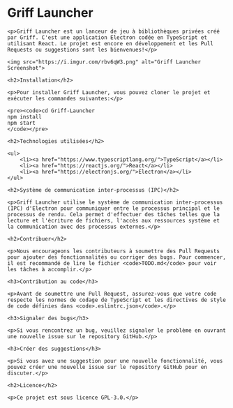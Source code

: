 <h1>Griff Launcher</h1>

	<p>Griff Launcher est un lanceur de jeu à bibliothèques privées créé par Griff. C'est une application Electron codée en TypeScript et utilisant React. Le projet est encore en développement et les Pull Requests ou suggestions sont les bienvenues!</p>

	<img src="https://i.imgur.com/rbv6qW3.png" alt="Griff Launcher Screenshot">

	<h2>Installation</h2>

	<p>Pour installer Griff Launcher, vous pouvez cloner le projet et exécuter les commandes suivantes:</p>

	<pre><code>cd Griff-Launcher
	npm install
	npm start
	</code></pre>
	
	<h2>Technologies utilisées</h2>

	<ul>
		<li><a href="https://www.typescriptlang.org/">TypeScript</a></li>
		<li><a href="https://reactjs.org/">React</a></li>
		<li><a href="https://electronjs.org/">Electron</a></li>
	</ul>

	<h2>Système de communication inter-processus (IPC)</h2>

	<p>Griff Launcher utilise le système de communication inter-processus (IPC) d'Electron pour communiquer entre le processus principal et le processus de rendu. Cela permet d'effectuer des tâches telles que la lecture et l'écriture de fichiers, l'accès aux ressources système et la communication avec des processus externes.</p>

	<h2>Contribuer</h2>

	<p>Nous encourageons les contributeurs à soumettre des Pull Requests pour ajouter des fonctionnalités ou corriger des bugs. Pour commencer, il est recommandé de lire le fichier <code>TODO.md</code> pour voir les tâches à accomplir.</p>

	<h3>Contribution au code</h3>

	<p>Avant de soumettre une Pull Request, assurez-vous que votre code respecte les normes de codage de TypeScript et les directives de style de code définies dans <code>.eslintrc.json</code>.</p>

	<h3>Signaler des bugs</h3>

	<p>Si vous rencontrez un bug, veuillez signaler le problème en ouvrant une nouvelle issue sur le repository GitHub.</p>

	<h3>Créer des suggestions</h3>

	<p>Si vous avez une suggestion pour une nouvelle fonctionnalité, vous pouvez créer une nouvelle issue sur le repository GitHub pour en discuter.</p>

	<h2>Licence</h2>

	<p>Ce projet est sous licence GPL-3.0.</p>

